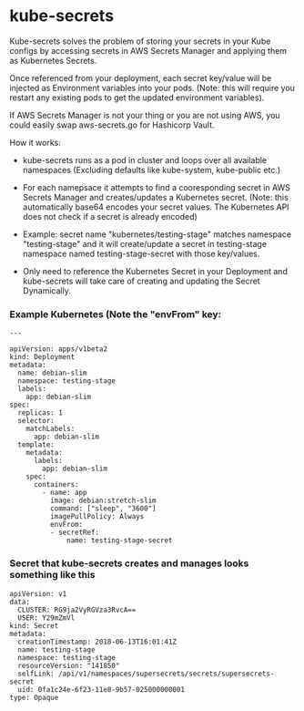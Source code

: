 # kube-secrets

Kube-secrets solves the problem of storing your secrets in your Kube configs by accessing secrets in AWS Secrets Manager and applying them as Kubernetes Secrets. 

Once referenced from your deployment, each secret key/value will be injected as Environment variables into your pods. (Note: this will require you restart any existing pods to get the updated environment variables).

If AWS Secrets Manager is not your thing or you are not using AWS, you could easily swap aws-secrets.go for Hashicorp Vault.


How it works:
- kube-secrets runs as a pod in cluster and loops over all available namespaces (Excluding defaults like kube-system, kube-public etc.)

- For each namepsace it attempts to find a cooresponding secret in AWS Secrets Manager and creates/updates a Kubernetes secret. (Note: this automatically base64 encodes your secret values. The Kubernetes API does not check if a secret is already encoded) 

- Example: secret name "kubernetes/testing-stage" matches namespace "testing-stage" and it will create/update a secret in testing-stage namespace named testing-stage-secret with those key/values.

- Only need to reference the Kubernetes Secret in your Deployment and kube-secrets will take care of creating and updating the Secret Dynamically.



### Example Kubernetes  (Note the "envFrom" key:


```
---

apiVersion: apps/v1beta2
kind: Deployment
metadata:
  name: debian-slim
  namespace: testing-stage
  labels:
    app: debian-slim
spec:
  replicas: 1
  selector:
    matchLabels:
      app: debian-slim
  template:
    metadata:
      labels:
        app: debian-slim
    spec:
      containers:
        - name: app
          image: debian:stretch-slim
          command: ["sleep", "3600"]
          imagePullPolicy: Always
          envFrom:
          - secretRef:
              name: testing-stage-secret
```

### Secret that kube-secrets creates and manages looks something like this

```
apiVersion: v1
data:
  CLUSTER: RG9ja2VyRGVza3RvcA==
  USER: Y29mZmVl
kind: Secret
metadata:
  creationTimestamp: 2018-06-13T16:01:41Z
  name: testing-stage
  namespace: testing-stage
  resourceVersion: "141850"
  selfLink: /api/v1/namespaces/supersecrets/secrets/supersecrets-secret
  uid: 0fa1c24e-6f23-11e8-9b57-025000000001
type: Opaque
```

